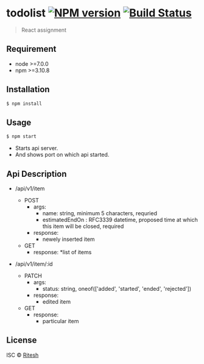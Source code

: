 # todolist [![NPM version](https://badge.fury.io/js/todolist.svg)](https://npmjs.org/package/todolist) [![Build Status](https://travis-ci.org/tangobango5/todolist.svg?branch=master)](https://travis-ci.org/tangobango5/todolist)

> React assignment

## Requirement
* node >=7.0.0
* npm  >=3.10.8

## Installation

```sh
$ npm install
```

## Usage
```sh
$ npm start
```
* Starts api server.
* And shows port on which api started.

## Api Description
* /api/v1/item
  * POST
    * args:
      * name: string, minimum 5 characters, requried
      * estimatedEndOn : RFC3339 datetime, proposed time at which this item will be closed, required
    * response: 
      * newely inserted item
  * GET
    * response:
      *list of items

* /api/v1/item/:id
  * PATCH
    * args:
      * status: string, oneof(['added', 'started', 'ended', 'rejected'])
    * response:
      * edited item
  * GET
    * response:
      * particular item



## License

ISC © [Ritesh](https://github.com/tangobango5/)
